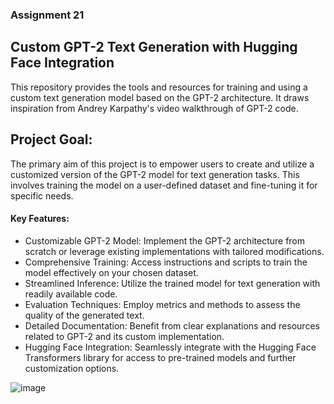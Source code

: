### Assignment 21 
## Custom GPT-2 Text Generation with Hugging Face Integration
This repository provides the tools and resources for training and using a custom text generation model based on the GPT-2 architecture. It draws inspiration from Andrey Karpathy's video walkthrough of GPT-2 code.

## Project Goal:

The primary aim of this project is to empower users to create and utilize a customized version of the GPT-2 model for text generation tasks. This involves training the model on a user-defined dataset and fine-tuning it for specific needs.

#### Key Features:

- Customizable GPT-2 Model: Implement the GPT-2 architecture from scratch or leverage existing implementations with tailored modifications.
- Comprehensive Training: Access instructions and scripts to train the model effectively on your chosen dataset.
- Streamlined Inference: Utilize the trained model for text generation with readily available code.
- Evaluation Techniques: Employ metrics and methods to assess the quality of the generated text.
- Detailed Documentation: Benefit from clear explanations and resources related to GPT-2 and its custom implementation.
- Hugging Face Integration: Seamlessly integrate with the Hugging Face Transformers library for access to pre-trained models and further customization options.




![image](https://github.com/SeemGoel/AIExtensiveVision_/assets/59606392/81fdf104-37be-4c83-bd78-c56ae949702a)
